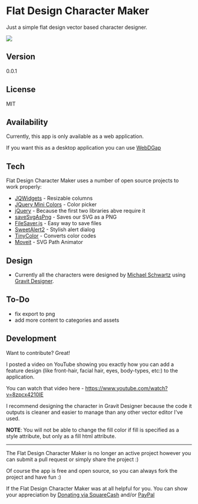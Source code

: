 Flat Design Character Maker
===================

Just a simple flat design vector based character designer.

![](https://raw.githubusercontent.com/michaelsboost/Flat-Design-Character-Maker/gh-pages/screenshot.png)

Version
-------------

0.0.1

License
-------------

MIT

Availability
-------------

Currently, this app is only available as a web application.

If you want this as a desktop application you can use
[WebDGap](http://michaelsboost.github.io/WebDGap)  

Tech
-------------

Flat Design Character Maker uses a number of open source projects to work properly:

* [JQWidgets](http://www.jqwidgets.com/jquery-widgets-demo/demos/jqxsplitter/index.htm#demos/jqxsplitter/nested-splitters.htm) - Resizable columns
* [JQuery Mini Colors](https://labs.abeautifulsite.net/jquery-minicolors/) - Color picker
* [jQuery](http://jquery.com/) - Because the first two libraries abve require it
* [saveSvgAsPng](https://github.com/exupero/saveSvgAsPng) - Saves our SVG as a PNG
* [FileSaver.js](https://github.com/eligrey/FileSaver.js/) - Easy way to save files
* [SweetAlert2](https://sweetalert2.github.io/) - Stylish alert dialog
* [TinyColor](https://github.com/bgrins/TinyColor) - Converts color codes
* [Moveit](https://github.com/Raminsiach/Moveit) - SVG Path Animator

Design
-------------
* Currently all the characters were designed by [Michael Schwartz](http://michaelsboost.github.io/) using [Gravit Designer](https://designer.io/).

To-Do
-------------

- fix export to png
- add more content to categories and assets

Development
-------------

Want to contribute? Great!  

I posted a video on YouTube showing you exactly how you can add a feature design (like front-hair, facial hair, eyes, body-types, etc:) to the application.

You can watch that video here - https://www.youtube.com/watch?v=8zpcx4210IE

I recommend designing the character in Gravit Designer because the code it outputs is cleaner and easier to manage than any other vector editor I've used. 

**NOTE**: You will not be able to change the fill color if fill is specified as a style attribute, but only as a fill html attribute.

<hr>

The Flat Design Character Maker is no longer an active project however you can submit a pull request or simply share the project :)

Of course the app is free and open source, so you can always fork the project and have fun :)

If the Flat Design Character Maker was at all helpful for you. You can show your appreciation by [Donating via SquareCash](https://cash.me/$michaelsboost) and/or [PayPal](https://www.paypal.me/mikethedj4)
